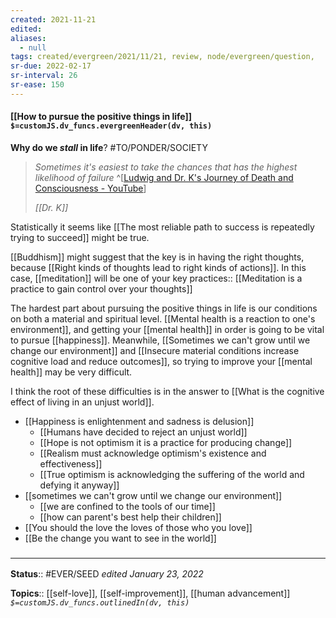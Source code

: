 ```yaml
---
created: 2021-11-21 
edited: 
aliases:
  - null
tags: created/evergreen/2021/11/21, review, node/evergreen/question, 
sr-due: 2022-02-17
sr-interval: 26
sr-ease: 150
---
```


#### [[How to pursue the positive things in life]] `$=customJS.dv_funcs.evergreenHeader(dv, this)`

**Why do we *stall* in life**? #TO/PONDER/SOCIETY 
> *Sometimes it's easiest to take the chances that has the highest likelihood of failure* 
^[[Ludwig and Dr. K's Journey of Death and Consciousness - YouTube](https://youtu.be/CHzOedHm_kM?t=543)]
>
> <cite>[[Dr. K]]</cite> 

Statistically it seems like
[[The most reliable path to success is repeatedly trying to succeed]]
might be true.

[[Buddhism]] might suggest that the key is in having the right thoughts, 
because [[Right kinds of thoughts lead to right kinds of actions]].
In this case, [[meditation]] will be one of your key practices:: [[Meditation is a practice to gain control over your thoughts]]

The hardest part about pursuing the positive things in life is our conditions on both a material and spiritual level.
[[Mental health is a reaction to one's environment]],
and getting your [[mental health]] in order is going to be vital to pursue [[happiness]].
Meanwhile, [[Sometimes we can't grow until we change our environment]] 
and [[Insecure material conditions increase cognitive load and reduce outcomes]],
so trying to improve your [[mental health]] may be very difficult.

I think the root of these difficulties is in the answer to  [[What is the cognitive effect of living in an unjust world]].

- [[Happiness is enlightenment and sadness is delusion]]
	- [[Humans have decided to reject an unjust world]]
	- [[Hope is not optimism it is a practice for producing change]]
	- [[Realism must acknowledge optimism's existence and effectiveness]]
	- [[True optimism is acknowledging the suffering of the world and defying it anyway]]
- [[sometimes we can't grow until we change our environment]]
	- [[we are confined to the tools of our time]]
	- [[how can parent's best help their children]]
- [[You should the love the loves of those who you love]]
- [[Be the change you want to see in the world]]

### <hr class="footnote"/>

**Status**:: #EVER/SEED 
*edited January 23, 2022*

**Topics**:: [[self-love]], [[self-improvement]], [[human advancement]]
*`$=customJS.dv_funcs.outlinedIn(dv, this)`*
